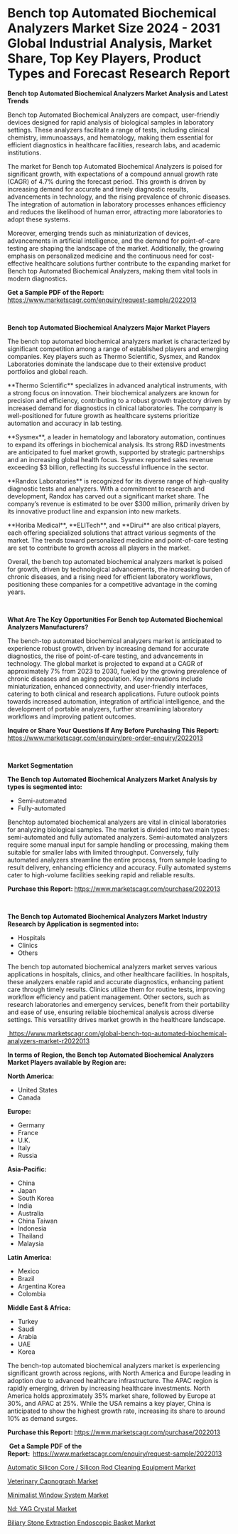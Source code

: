 <p><h1>Bench top Automated Biochemical Analyzers Market Size 2024 - 2031 Global Industrial Analysis, Market Share, Top Key Players, Product Types and Forecast Research Report</h1></p><p><strong>Bench top Automated Biochemical Analyzers Market Analysis and Latest Trends</strong></p>
<p><p>Bench top Automated Biochemical Analyzers are compact, user-friendly devices designed for rapid analysis of biological samples in laboratory settings. These analyzers facilitate a range of tests, including clinical chemistry, immunoassays, and hematology, making them essential for efficient diagnostics in healthcare facilities, research labs, and academic institutions.</p><p>The market for Bench top Automated Biochemical Analyzers is poised for significant growth, with expectations of a compound annual growth rate (CAGR) of 4.7% during the forecast period. This growth is driven by increasing demand for accurate and timely diagnostic results, advancements in technology, and the rising prevalence of chronic diseases. The integration of automation in laboratory processes enhances efficiency and reduces the likelihood of human error, attracting more laboratories to adopt these systems.</p><p>Moreover, emerging trends such as miniaturization of devices, advancements in artificial intelligence, and the demand for point-of-care testing are shaping the landscape of the market. Additionally, the growing emphasis on personalized medicine and the continuous need for cost-effective healthcare solutions further contribute to the expanding market for Bench top Automated Biochemical Analyzers, making them vital tools in modern diagnostics.</p></p>
<p><strong>Get a Sample PDF of the Report:&nbsp;</strong> <a href="https://www.marketscagr.com/enquiry/request-sample/2022013?utm_campaign=1126&utm_medium=2&utm_source=Github&utm_content=ia&utm_term=28102024&utm_id=bench-top-automated-biochemical-analyzers">https://www.marketscagr.com/enquiry/request-sample/2022013</a></p>
<p>&nbsp;</p>
<p><strong>Bench top Automated Biochemical Analyzers Major Market Players</strong></p>
<p><p>The bench top automated biochemical analyzers market is characterized by significant competition among a range of established players and emerging companies. Key players such as Thermo Scientific, Sysmex, and Randox Laboratories dominate the landscape due to their extensive product portfolios and global reach.</p><p>**Thermo Scientific** specializes in advanced analytical instruments, with a strong focus on innovation. Their biochemical analyzers are known for precision and efficiency, contributing to a robust growth trajectory driven by increased demand for diagnostics in clinical laboratories. The company is well-positioned for future growth as healthcare systems prioritize automation and accuracy in lab testing.</p><p>**Sysmex**, a leader in hematology and laboratory automation, continues to expand its offerings in biochemical analysis. Its strong R&D investments are anticipated to fuel market growth, supported by strategic partnerships and an increasing global health focus. Sysmex reported sales revenue exceeding $3 billion, reflecting its successful influence in the sector.</p><p>**Randox Laboratories** is recognized for its diverse range of high-quality diagnostic tests and analyzers. With a commitment to research and development, Randox has carved out a significant market share. The company’s revenue is estimated to be over $300 million, primarily driven by its innovative product line and expansion into new markets.</p><p>**Horiba Medical**, **ELITech**, and **Dirui** are also critical players, each offering specialized solutions that attract various segments of the market. The trends toward personalized medicine and point-of-care testing are set to contribute to growth across all players in the market.</p><p>Overall, the bench top automated biochemical analyzers market is poised for growth, driven by technological advancements, the increasing burden of chronic diseases, and a rising need for efficient laboratory workflows, positioning these companies for a competitive advantage in the coming years.</p></p>
<p>&nbsp;</p>
<p><strong>What Are The Key Opportunities For Bench top Automated Biochemical Analyzers Manufacturers?</strong></p>
<p><p>The bench-top automated biochemical analyzers market is anticipated to experience robust growth, driven by increasing demand for accurate diagnostics, the rise of point-of-care testing, and advancements in technology. The global market is projected to expand at a CAGR of approximately 7% from 2023 to 2030, fueled by the growing prevalence of chronic diseases and an aging population. Key innovations include miniaturization, enhanced connectivity, and user-friendly interfaces, catering to both clinical and research applications. Future outlook points towards increased automation, integration of artificial intelligence, and the development of portable analyzers, further streamlining laboratory workflows and improving patient outcomes.</p></p>
<p><strong>Inquire or Share Your Questions If Any Before Purchasing This Report:</strong> <a href="https://www.marketscagr.com/enquiry/pre-order-enquiry/2022013?utm_campaign=1126&utm_medium=2&utm_source=Github&utm_content=ia&utm_term=28102024&utm_id=bench-top-automated-biochemical-analyzers">https://www.marketscagr.com/enquiry/pre-order-enquiry/2022013</a></p>
<p>&nbsp;</p>
<p><strong>Market Segmentation</strong></p>
<p><strong>The Bench top Automated Biochemical Analyzers Market Analysis by types is segmented into:</strong></p>
<p><ul><li>Semi-automated</li><li>Fully-automated</li></ul></p>
<p><p>Benchtop automated biochemical analyzers are vital in clinical laboratories for analyzing biological samples. The market is divided into two main types: semi-automated and fully automated analyzers. Semi-automated analyzers require some manual input for sample handling or processing, making them suitable for smaller labs with limited throughput. Conversely, fully automated analyzers streamline the entire process, from sample loading to result delivery, enhancing efficiency and accuracy. Fully automated systems cater to high-volume facilities seeking rapid and reliable results.</p></p>
<p><strong>Purchase this Report:&nbsp;</strong><a href="https://www.marketscagr.com/purchase/2022013?utm_campaign=1126&utm_medium=2&utm_source=Github&utm_content=ia&utm_term=28102024&utm_id=bench-top-automated-biochemical-analyzers">https://www.marketscagr.com/purchase/2022013</a></p>
<p>&nbsp;</p>
<p><strong>The Bench top Automated Biochemical Analyzers Market Industry Research by Application is segmented into:</strong></p>
<p><ul><li>Hospitals</li><li>Clinics</li><li>Others</li></ul></p>
<p><p>The bench top automated biochemical analyzers market serves various applications in hospitals, clinics, and other healthcare facilities. In hospitals, these analyzers enable rapid and accurate diagnostics, enhancing patient care through timely results. Clinics utilize them for routine tests, improving workflow efficiency and patient management. Other sectors, such as research laboratories and emergency services, benefit from their portability and ease of use, ensuring reliable biochemical analysis across diverse settings. This versatility drives market growth in the healthcare landscape.</p></p>
<p><a href="https://www.marketscagr.com/global-bench-top-automated-biochemical-analyzers-market-r2022013?utm_campaign=1126&utm_medium=2&utm_source=Github&utm_content=ia&utm_term=28102024&utm_id=bench-top-automated-biochemical-analyzers">&nbsp;https://www.marketscagr.com/global-bench-top-automated-biochemical-analyzers-market-r2022013</a></p>
<p><strong>In terms of Region, the Bench top Automated Biochemical Analyzers Market Players available by Region are:</strong></p>
<p>
    <p> <strong> North America: </strong>
        <ul>
            <li>United States</li>
            <li>Canada</li>
        </ul>
        </p> 
    <p> <strong> Europe: </strong>
        <ul>
            <li>Germany</li>
            <li>France</li>
            <li>U.K.</li>
            <li>Italy</li>
            <li>Russia</li>
        </ul>
        </p> 
    <p> <strong> Asia-Pacific: </strong>
        <ul>
            <li>China</li>
            <li>Japan</li>
            <li>South Korea</li>
            <li>India</li>
            <li>Australia</li>
            <li>China Taiwan</li>
            <li>Indonesia</li>
            <li>Thailand</li>
            <li>Malaysia</li>
        </ul>
        </p> 
    <p> <strong> Latin America: </strong>
        <ul>
            <li>Mexico</li>
            <li>Brazil</li>
            <li>Argentina Korea</li>
            <li>Colombia</li>
        </ul>
        </p> 
    <p> <strong> Middle East & Africa: </strong>
        <ul>
            <li>Turkey</li>
            <li>Saudi</li>
            <li>Arabia</li>
            <li>UAE</li>
            <li>Korea</li>
        </ul>
    </p>
    </p>
<p><p>The bench-top automated biochemical analyzers market is experiencing significant growth across regions, with North America and Europe leading in adoption due to advanced healthcare infrastructure. The APAC region is rapidly emerging, driven by increasing healthcare investments. North America holds approximately 35% market share, followed by Europe at 30%, and APAC at 25%. While the USA remains a key player, China is anticipated to show the highest growth rate, increasing its share to around 10% as demand surges.</p></p>
<p><strong>Purchase this Report: </strong><a href="https://www.marketscagr.com/purchase/2022013?utm_campaign=1126&utm_medium=2&utm_source=Github&utm_content=ia&utm_term=28102024&utm_id=bench-top-automated-biochemical-analyzers">https://www.marketscagr.com/purchase/2022013</a></p>
<p>&nbsp;<strong>Get a Sample PDF of the Report:&nbsp;&nbsp;</strong><a href="https://www.marketscagr.com/enquiry/request-sample/2022013?utm_campaign=1126&utm_medium=2&utm_source=Github&utm_content=ia&utm_term=28102024&utm_id=bench-top-automated-biochemical-analyzers">https://www.marketscagr.com/enquiry/request-sample/2022013</a></p>
<p><strong></strong></p>
<p><p><a href="https://www.linkedin.com/pulse/automatic-silicon-core-rod-cleaning-equipment-market-investigation-u5jge?trk=public_post_embed_feed-article-content&utm_campaign=1126&utm_medium=2&utm_source=Github&utm_content=ia&utm_term=28102024&utm_id=bench-top-automated-biochemical-analyzers">Automatic Silicon Core / Silicon Rod Cleaning Equipment Market</a></p><p><a href="https://www.linkedin.com/pulse/decoding-veterinary-capnograph-industry-dynamics-strategic-imperatives-sbgzc?utm_campaign=1126&utm_medium=2&utm_source=Github&utm_content=ia&utm_term=28102024&utm_id=bench-top-automated-biochemical-analyzers">Veterinary Capnograph Market</a></p><p><a href="https://www.linkedin.com/pulse/global-minimalist-window-system-market-opportunities-challenges2024-uc8sc?utm_campaign=1126&utm_medium=2&utm_source=Github&utm_content=ia&utm_term=28102024&utm_id=bench-top-automated-biochemical-analyzers">Minimalist Window System Market</a></p><p><a href="https://www.linkedin.com/pulse/comprehensive-nd-yag-crystal-market-report-segmentation-cwpxe?trk=public_post_embed_feed-article-content&utm_campaign=1126&utm_medium=2&utm_source=Github&utm_content=ia&utm_term=28102024&utm_id=bench-top-automated-biochemical-analyzers">Nd: YAG Crystal Market</a></p><p><a href="https://github.com/gdfhhhj/Market-Research-Report-List-6/blob/main/biliary-stone-extraction-endoscopic-basket-market.md?utm_campaign=1126&utm_medium=2&utm_source=Github&utm_content=ia&utm_term=28102024&utm_id=bench-top-automated-biochemical-analyzers">Biliary Stone Extraction Endoscopic Basket Market</a></p></p>